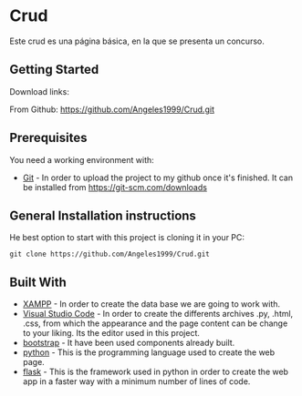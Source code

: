 # Crud

Este crud es una página básica, en la que se presenta un concurso.

## Getting Started

Download links:

From Github: https://github.com/Angeles1999/Crud.git

## Prerequisites

You need a working environment with:
* [Git](https://git-scm.com) - In order to upload the project  to my github once it's finished. It can be installed from https://git-scm.com/downloads

## General Installation instructions

He best option to start with this project is cloning it in your PC:

```
git clone https://github.com/Angeles1999/Crud.git
```

## Built With

* [XAMPP](https://www.apachefriends.org/es/download.html) - In order to create the data base we are going to work with.  
* [Visual Studio Code](https://code.visualstudio.com/) - In order to create the differents archives .py, .html, .css, from which the appearance and the page content can be change to your liking. Its the editor used in this project.
* [bootstrap](https://getbootstrap.com/docs/4.5/getting-started/introduction/) - It have been used components already built.
* [python](https://www.python.org/downloads/) - This is the programming language used to create the web page.
* [flask](https://getbootstrap.com/docs/4.5/getting-started/introduction/) - This is the framework used in python in order to create the web app in a faster way with a minimum number of lines of code.
